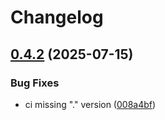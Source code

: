 # Changelog

## [0.4.2](https://github.com/tansu-io/tansu/compare/tansu-otel-v0.4.1...tansu-otel-v0.4.2) (2025-07-15)


### Bug Fixes

* ci missing "." version ([008a4bf](https://github.com/tansu-io/tansu/commit/008a4bff1a86b5736d9e1c4433220a76b39a8f28))
